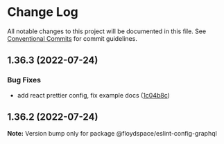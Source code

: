 # Change Log

All notable changes to this project will be documented in this file.
See [Conventional Commits](https://conventionalcommits.org) for commit guidelines.

## 1.36.3 (2022-07-24)


### Bug Fixes

* add react prettier config, fix example docs ([1c04b8c](https://github.com/floydspace/linters/commit/1c04b8c7948cc6e0bb5aa9b769374b2529824868))



## 1.36.2 (2022-07-24)

**Note:** Version bump only for package @floydspace/eslint-config-graphql
